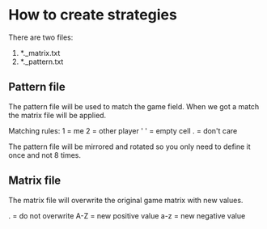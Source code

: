 # How to create strategies

There are two files:
1) *._matrix.txt
2) *._pattern.txt

## Pattern file

The pattern file will be used to match the game field.
When we got a match the matrix file will be applied.

Matching rules:
1 = me
2 = other player
' ' = empty cell
. = don't care

The pattern file will be mirrored and rotated so you only 
need to define it once and not 8 times. 

## Matrix file

The matrix file will overwrite the original game matrix
with new values.

. = do not overwrite
A-Z = new positive value
a-z = new negative value
 